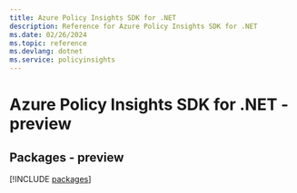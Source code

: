 ```yaml
---
title: Azure Policy Insights SDK for .NET
description: Reference for Azure Policy Insights SDK for .NET
ms.date: 02/26/2024
ms.topic: reference
ms.devlang: dotnet
ms.service: policyinsights
---
```

# Azure Policy Insights SDK for .NET - preview
## Packages - preview
[!INCLUDE [packages](policy-insights-index.md)]